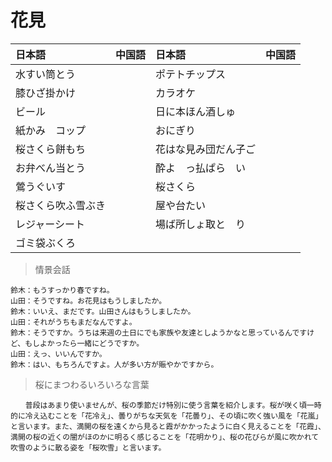 # 花見

|日本語                            | 中国語 | 日本語                                | 中国語 |
| :-------------------------------- | :----- | :------------------------------------ | :----- |
| <ruby>水すい筒とう</ruby>           |        | <ruby>ポテトチップス</ruby>                   |        |
| <ruby>膝ひざ掛かけ</ruby>           |        | <ruby>カラオケ</ruby>                   |        |
| <ruby>ビール</ruby>           |        | <ruby>日に本ほん酒しゅ</ruby>                   |        |
| <ruby>紙かみ　コップ</ruby>           |        | <ruby>おにぎり</ruby>                   |        |
| <ruby>桜さくら餅もち</ruby>           |        | <ruby>花はな見み団だん子ご</ruby>                   |        |
| <ruby>お弁べん当とう</ruby>           |        | <ruby>酔よ　っ払ぱら　い</ruby>                   |        |
| <ruby>鶯うぐいす</ruby>           |        | <ruby>桜さくら</ruby>                   |        |
| <ruby>桜さくら吹ふ雪ぶき</ruby>           |        | <ruby>屋や台たい</ruby>                   |        |
| <ruby>レジャーシート</ruby>           |        | <ruby>場ば所しょ取と　り</ruby>                   |        |
| <ruby>ゴミ袋ぶくろ</ruby>           |        |                    |        |

> 情景会話

```text
鈴木：もうすっかり春ですね。
山田：そうですね。お花見はもうしましたか。
鈴木：いいえ、まだです。山田さんはもうしましたか。
山田：それがうちもまだなんですよ。
鈴木：そうですか。うちは来週の土日にでも家族や友達としようかなと思っているんですけど、もしよかったら一緒にどうですか。
山田：えっ、いいんですか。
鈴木：はい、もちろんですよ。人が多い方が賑やかですから。
```

> 桜にまつわるいろいろな言葉

```text
　　普段はあまり使いませんが、桜の季節だけ特別に使う言葉を紹介します。桜が咲く頃一時的に冷え込むことを「花冷え」、曇りがちな天気を「花曇り」、その頃に吹く強い風を「花嵐」と言います。また、満開の桜を遠くから見ると霞がかかったように白く見えることを「花霞」、満開の桜の近くの闇がほのかに明るく感じることを「花明かり」、桜の花びらが風に吹かれて吹雪のように散る姿を「桜吹雪」と言います。
```

